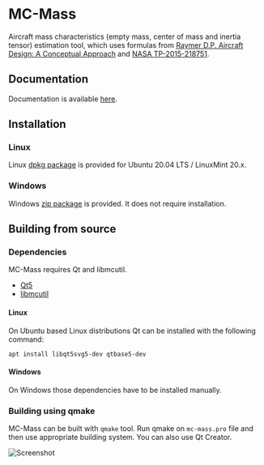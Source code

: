 # MC-Mass

Aircraft mass characteristics (empty mass, center of mass and inertia tensor) estimation tool, which uses formulas from [Raymer D.P. Aircraft Design: A Conceptual Approach](http://doi.org/10.2514/4.104909) and [NASA TP-2015-218751](https://ntrs.nasa.gov/citations/20150021267).

## Documentation

Documentation is available [here](https://github.com/marek-cel/mc-mass/docs/mc-mass.pdf).

## Installation

### Linux

Linux [dpkg package](https://github.com/marek-cel/mc-mass/releases/download/1.0/mc-mass_1.0_focal_amd64.deb) is provided for Ubuntu 20.04 LTS / LinuxMint 20.x.

### Windows

Windows [zip package](https://github.com/marek-cel/mc-mass/releases/download/1.0/mc-mass_1.0_win64.zip) is provided. It does not require installation.

## Building from source

### Dependencies

MC-Mass requires Qt and libmcutil.

* [Qt5](https://www.qt.io/)
* [libmcutil](https://github.com/marek-cel/libmcutil)

#### Linux

On Ubuntu based Linux distributions Qt can be installed with the following command:

```apt install libqt5svg5-dev qtbase5-dev```

#### Windows

On Windows those dependencies have to be installed manually.

### Building using qmake

MC-Mass can be built with ```qmake``` tool. Run qmake on ```mc-mass.pro``` file and then use appropriate building system. You can also use Qt Creator.

![Screenshot](mc-mass_01.jpg)
